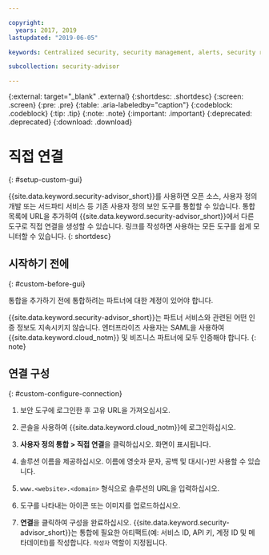 ```yaml
---

copyright:
  years: 2017, 2019
lastupdated: "2019-06-05"

keywords: Centralized security, security management, alerts, security risk, insights, threat detection

subcollection: security-advisor

---
```


{:external: target="_blank" .external}
{:shortdesc: .shortdesc}
{:screen: .screen}
{:pre: .pre}
{:table: .aria-labeledby="caption"}
{:codeblock: .codeblock}
{:tip: .tip}
{:note: .note}
{:important: .important}
{:deprecated: .deprecated}
{:download: .download}


# 직접 연결
{: #setup-custom-gui}

{{site.data.keyword.security-advisor_short}}를 사용하면 오픈 소스, 사용자 정의 개발 또는 서드파티 서비스 등 기존 사용자 정의 보안 도구를 통합할 수 있습니다. 통합 목록에 URL을 추가하여 {{site.data.keyword.security-advisor_short}}에서 다른 도구로 직접 연결을 생성할 수 있습니다. 링크를 작성하면 사용하는 모든 도구를 쉽게 모니터할 수 있습니다.
{: shortdesc}


## 시작하기 전에
{: #custom-before-gui}

통합을 추가하기 전에 통합하려는 파트너에 대한 계정이 있어야 합니다.

{{site.data.keyword.security-advisor_short}}는 파트너 서비스와 관련된 어떤 인증 정보도 지속시키지 않습니다. 엔터프라이즈 사용자는 SAML을 사용하여 {{site.data.keyword.cloud_notm}} 및 비즈니스 파트너에 모두 인증해야 합니다.
{: note}

## 연결 구성
{: #custom-configure-connection}

1. 보안 도구에 로그인한 후 고유 URL을 가져오십시오.

2. 콘솔을 사용하여 {{site.data.keyword.cloud_notm}}에 로그인하십시오.

3. **사용자 정의 통합 > 직접 연결**을 클릭하십시오. 화면이 표시됩니다.

  1. 솔루션 이름을 제공하십시오. 이름에 영숫자 문자, 공백 및 대시(-)만 사용할 수 있습니다.

  2. `www.<website>.<domain>` 형식으로 솔루션의 URL을 입력하십시오.

  3. 도구를 나타내는 아이콘 또는 이미지를 업로드하십시오.

  4. **연결**을 클릭하여 구성을 완료하십시오. {{site.data.keyword.security-advisor_short}}는 통합에 필요한 아티팩트(예: 서비스 ID, API 키, 계정 ID 및 메타데이터)를 작성합니다. `작성자` 역할이 지정됩니다.
